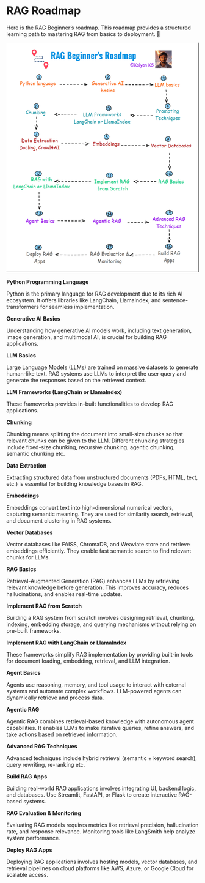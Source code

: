 # RAG Roadmap


Here is the RAG Beginner’s roadmap. This roadmap provides a structured learning path to mastering RAG from basics to deployment. 🚀

<p align="center">
    <img src="images/RAG_Roadmap.gif" alt="LLM drawbacks" width="800" height="600">
</p>

**Python Programming Language** 

Python is the primary language for RAG development due to its rich AI ecosystem. It offers libraries like LangChain, LlamaIndex, and sentence-transformers for seamless implementation.

**Generative AI Basics**

Understanding how generative AI models work, including text generation, image generation, and multimodal AI, is crucial for building RAG applications.

**LLM Basics**

Large Language Models (LLMs) are trained on massive datasets to generate human-like text. RAG systems use LLMs to interpret the user query and generate the responses based on the retrieved context.

**LLM Frameworks (LangChain or LlamaIndex)**

These frameworks provides in-built functionalities to develop RAG applications. 

**Chunking**

Chunking means splitting the document into small-size chunks so that relevant chunks can be given to the LLM. Different chunking strategies include fixed-size chunking, recursive chunking, agentic chunking, semantic chunking etc.

**Data Extraction**

Extracting structured data from unstructured documents (PDFs, HTML, text, etc.) is essential for building knowledge bases in RAG. 

**Embeddings**

Embeddings convert text into high-dimensional numerical vectors, capturing semantic meaning. They are used for similarity search, retrieval, and document clustering in RAG systems.

**Vector Databases**

Vector databases like FAISS, ChromaDB, and Weaviate store and retrieve embeddings efficiently. They enable fast semantic search to find relevant chunks for LLMs.

**RAG Basics**

Retrieval-Augmented Generation (RAG) enhances LLMs by retrieving relevant knowledge before generation. This improves accuracy, reduces hallucinations, and enables real-time updates.

**Implement RAG from Scratch** 

Building a RAG system from scratch involves designing retrieval, chunking, indexing, embedding storage, and querying mechanisms without relying on pre-built frameworks.

**Implement RAG with LangChain or LlamaIndex**

These frameworks simplify RAG implementation by providing built-in tools for document loading, embedding, retrieval, and LLM integration.

**Agent Basics**

Agents use reasoning, memory, and tool usage to interact with external systems and automate complex workflows. LLM-powered agents can dynamically retrieve and process data.

**Agentic RAG**

Agentic RAG combines retrieval-based knowledge with autonomous agent capabilities. It enables LLMs to make iterative queries, refine answers, and take actions based on retrieved information.

**Advanced RAG Techniques**

Advanced techniques include hybrid retrieval (semantic + keyword search), query rewriting, re-ranking etc.

**Build RAG Apps**

Building real-world RAG applications involves integrating UI, backend logic, and databases. Use Streamlit, FastAPI, or Flask to create interactive RAG-based systems.

**RAG Evaluation & Monitoring**

Evaluating RAG models requires metrics like retrieval precision, hallucination rate, and response relevance. Monitoring tools like LangSmith help analyze system performance.

**Deploy RAG Apps**

Deploying RAG applications involves hosting models, vector databases, and retrieval pipelines on cloud platforms like AWS, Azure, or Google Cloud for scalable access.